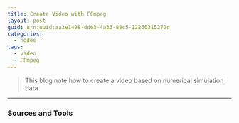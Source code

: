 ```yaml
---
title: Create Video with FFmpeg
layout: post
guid: urn:uuid:aa3e1498-dd63-4a33-88c5-12260315272d
categories:
  - nodes
tags:
  - video
  - FFmpeg
---
```



> This blog note how to create a video based on numerical simulation data.


---

### Sources and Tools


